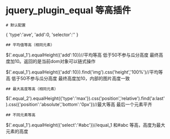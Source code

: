 # jquery_plugin_equal 等高插件

```
# 默认配置 
```

{
   'type':'ave',
   'add':0,
   'selector':''
}
```
## 平均值等高（相同元素）
```
$('.equal_1').equalHeight({'add':10})//平均等高 低于50不参与瓜分高度 最终高度加10。返回的是当前dom对象可以链式操作

$('.equal_1').equalHeight({'add':10}).find('img').css('height','100%')//平均等高 低于50不参与瓜分高度 最终高度加10，内部的图片高度一致
```
## 最大高度等高（相同元素）
```
$('.equal_2').equalHeight({'type':'max'}).css('position','relative').find('a:last').css({'position':'absolute','bottom':'0px'})//最大等高 最后一个元素平齐
```
## 不同元素等高
```
$('.equal_1').equalHeight({'select':'#abc'})//equal_1 和#abc 等高，高度为最大元素的高度
```

